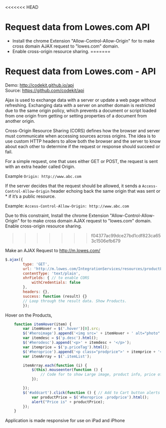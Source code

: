 <<<<<<< HEAD
# Request data from Lowes.com API


- Install the chrome Extension "Allow-Control-Allow-Origin" for to make cross domain AJAX request to "lowes.com" domain.
- Enable cross-origin resource sharing.
=======
# Request data from Lowes.com - API

Demo: http://codekit.github.io/api  
Source: https://github.com/codekit/api

Ajax is used to exchange data with a server or update a web page without refreshing. Exchanging data with a server on another domain is restricted due to the same origin policy, which prevents a document or script loaded from one origin from getting or setting properties of a document from another origin.

Cross-Origin Resource Sharing (CORS) defines how the browser and server must communicate when accessing sources across origins.
The idea is to use custom HTTP headers to allow both the browser and the server to know about each other to determine if the request or response should succeed or fail.

For a simple request, one that uses either GET or POST, the request is sent with an extra header called Origin. 

Example `Origin: http://www.abc.com`

If the server decides that the request should be allowed, it sends a `Access-Control-Allow-Origin` header echoing back the same origin that was sent or * if it’s a public resource. 

Example:
`Access-Control-Allow-Origin: http://www.abc.com`

Due to this constraint, Install the chrome Extension "Allow-Control-Allow-Origin" for to make cross domain AJAX request to "lowes.com" domain. Enable cross-origin resource sharing.  
>>>>>>> f04377ac99dce27bd1cdf823ca653c1506efb679

Make an AJAX Request to http://m.lowes.com/  

```js
$.ajax({
        type: 'GET',
        url: 'http://m.lowes.com/IntegrationServices/resources/productList/json/v3_0/4294857975?langId=-1&storeId=10702&catalogId=10051&nValue=4294857975&storeNumber=0595&pageSize=20&firstRecord=0&refinements=5003703',
        contentType: 'text/plain',
        xhrFields: { // to enable CORS
            withCredentials: false
        },
        headers: {},
        success: function (result) {}
        // Loop through the result data. Show Products.
        });
```
Hover on the Products,

```js
    function itemHover(item) {
        var itemHover = $('.hover')[0].src;
        $('#heroimage').append('<img src=' + itemHover + ' alt="photo" > ');
        var itemdesc = $('p.desc').html();
        $('#herodesc').append('<p>' + itemdesc + '</p>');
        var itemprice = $('p.priceTag').html();
        $('#heroprice').append('<p class="prodprice">' + itemprice + '</p>');
        var itemArray = $('.itemList');

        itemArray.each(function (i) {
            $(this).mouseenter(function () {
                // Code for to show Large image, product info, price of hovered Product
            });

        });
        $('#addcart').click(function () { // Add to Cart button alerts the Price of Product in masthead when clicked
            var productPrice = $('#heroprice .prodprice').html();
            alert("Price is" + productPrice);
        });
    }
```

Application is made responsive for use on iPad and iPhone
